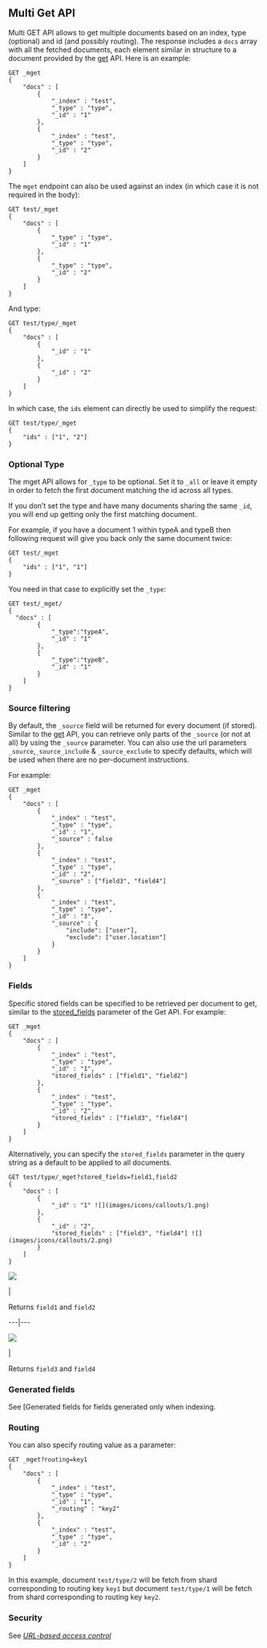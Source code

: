 ## Multi Get API

Multi GET API allows to get multiple documents based on an index, type (optional) and id (and possibly routing). The response includes a `docs` array with all the fetched documents, each element similar in structure to a document provided by the [get](docs-get.html) API. Here is an example:
    
    
    GET _mget
    {
        "docs" : [
            {
                "_index" : "test",
                "_type" : "type",
                "_id" : "1"
            },
            {
                "_index" : "test",
                "_type" : "type",
                "_id" : "2"
            }
        ]
    }

The `mget` endpoint can also be used against an index (in which case it is not required in the body):
    
    
    GET test/_mget
    {
        "docs" : [
            {
                "_type" : "type",
                "_id" : "1"
            },
            {
                "_type" : "type",
                "_id" : "2"
            }
        ]
    }

And type:
    
    
    GET test/type/_mget
    {
        "docs" : [
            {
                "_id" : "1"
            },
            {
                "_id" : "2"
            }
        ]
    }

In which case, the `ids` element can directly be used to simplify the request:
    
    
    GET test/type/_mget
    {
        "ids" : ["1", "2"]
    }

### Optional Type

The mget API allows for `_type` to be optional. Set it to `_all` or leave it empty in order to fetch the first document matching the id across all types.

If you don’t set the type and have many documents sharing the same `_id`, you will end up getting only the first matching document.

For example, if you have a document 1 within typeA and typeB then following request will give you back only the same document twice:
    
    
    GET test/_mget
    {
        "ids" : ["1", "1"]
    }

You need in that case to explicitly set the `_type`:
    
    
    GET test/_mget/
    {
      "docs" : [
            {
                "_type":"typeA",
                "_id" : "1"
            },
            {
                "_type":"typeB",
                "_id" : "1"
            }
        ]
    }

### Source filtering

By default, the `_source` field will be returned for every document (if stored). Similar to the [get](docs-get.html#get-source-filtering) API, you can retrieve only parts of the `_source` (or not at all) by using the `_source` parameter. You can also use the url parameters `_source`,`_source_include` & `_source_exclude` to specify defaults, which will be used when there are no per-document instructions.

For example:
    
    
    GET _mget
    {
        "docs" : [
            {
                "_index" : "test",
                "_type" : "type",
                "_id" : "1",
                "_source" : false
            },
            {
                "_index" : "test",
                "_type" : "type",
                "_id" : "2",
                "_source" : ["field3", "field4"]
            },
            {
                "_index" : "test",
                "_type" : "type",
                "_id" : "3",
                "_source" : {
                    "include": ["user"],
                    "exclude": ["user.location"]
                }
            }
        ]
    }

### Fields

Specific stored fields can be specified to be retrieved per document to get, similar to the [stored_fields](docs-get.html#get-stored-fields) parameter of the Get API. For example:
    
    
    GET _mget
    {
        "docs" : [
            {
                "_index" : "test",
                "_type" : "type",
                "_id" : "1",
                "stored_fields" : ["field1", "field2"]
            },
            {
                "_index" : "test",
                "_type" : "type",
                "_id" : "2",
                "stored_fields" : ["field3", "field4"]
            }
        ]
    }

Alternatively, you can specify the `stored_fields` parameter in the query string as a default to be applied to all documents.
    
    
    GET test/type/_mget?stored_fields=field1,field2
    {
        "docs" : [
            {
                "_id" : "1" ![](images/icons/callouts/1.png)
            },
            {
                "_id" : "2",
                "stored_fields" : ["field3", "field4"] ![](images/icons/callouts/2.png)
            }
        ]
    }

![](images/icons/callouts/1.png)

| 

Returns `field1` and `field2`  
  
---|---  
  
![](images/icons/callouts/2.png)

| 

Returns `field3` and `field4`  
  
### Generated fields

See [Generated fields for fields generated only when indexing.

### Routing

You can also specify routing value as a parameter:
    
    
    GET _mget?routing=key1
    {
        "docs" : [
            {
                "_index" : "test",
                "_type" : "type",
                "_id" : "1",
                "_routing" : "key2"
            },
            {
                "_index" : "test",
                "_type" : "type",
                "_id" : "2"
            }
        ]
    }

In this example, document `test/type/2` will be fetch from shard corresponding to routing key `key1` but document `test/type/1` will be fetch from shard corresponding to routing key `key2`.

### Security

See [_URL-based access control_](url-access-control.html)
